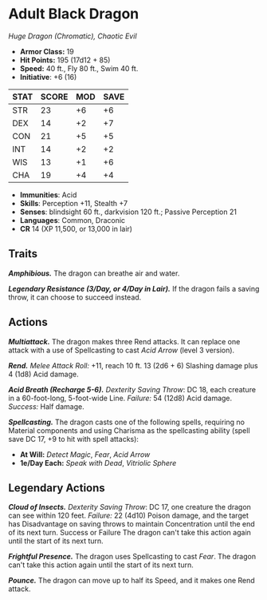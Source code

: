 # Adult Black Dragon

*Huge Dragon (Chromatic), Chaotic Evil*

- **Armor Class:** 19
- **Hit Points:** 195 (17d12 + 85)
- **Speed:** 40 ft., Fly 80 ft., Swim 40 ft.
- **Initiative**: +6 (16)

|STAT|SCORE|MOD|SAVE|
| --- | --- | --- | ---- |
| STR | 23 | +6 | +6 |
| DEX | 14 | +2 | +7 |
| CON | 21 | +5 | +5 |
| INT | 14 | +2 | +2 |
| WIS | 13 | +1 | +6 |
| CHA | 19 | +4 | +4 |

- **Immunities**: Acid
- **Skills**: Perception +11, Stealth +7
- **Senses**: blindsight 60 ft., darkvision 120 ft.; Passive Perception 21
- **Languages**: Common, Draconic
- **CR** 14 (XP 11,500, or 13,000 in lair)

## Traits

***Amphibious.*** The dragon can breathe air and water.

***Legendary Resistance (3/Day, or 4/Day in Lair).*** If the dragon fails a saving throw, it can choose to succeed instead.


## Actions

***Multiattack.*** The dragon makes three Rend attacks. It can replace one attack with a use of Spellcasting to cast *Acid Arrow* (level 3 version).

***Rend.*** *Melee Attack Roll:* +11, reach 10 ft. 13 (2d6 + 6) Slashing damage plus 4 (1d8) Acid damage.

***Acid Breath (Recharge 5-6).*** *Dexterity Saving Throw*: DC 18, each creature in a 60-foot-long, 5-foot-wide Line. *Failure:*  54 (12d8) Acid damage. *Success:*  Half damage.

***Spellcasting.*** The dragon casts one of the following spells, requiring no Material components and using Charisma as the spellcasting ability (spell save DC 17, +9 to hit with spell attacks):

- **At Will:** *Detect Magic*, *Fear*, *Acid Arrow*
- **1e/Day Each:** *Speak with Dead*, *Vitriolic Sphere*

## Legendary Actions

***Cloud of Insects.*** *Dexterity Saving Throw*: DC 17, one creature the dragon can see within 120 feet. *Failure:*  22 (4d10) Poison damage, and the target has Disadvantage on saving throws to maintain  Concentration until the end of its next turn. Success or Failure The dragon can't take this action again until the start of its next turn.

***Frightful Presence.*** The dragon uses Spellcasting to cast *Fear*. The dragon can't take this action again until the start of its next turn.

***Pounce.*** The dragon can move up to half its Speed, and it makes one Rend attack.

